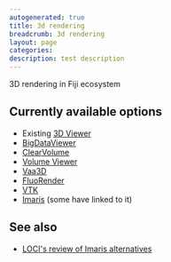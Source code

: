```yaml
---
autogenerated: true
title: 3d rendering
breadcrumb: 3d rendering
layout: page
categories: 
description: test description
---
```


3D rendering in Fiji ecosystem

Currently available options
---------------------------

-   Existing [3D Viewer](3D_Viewer )
-   [BigDataViewer](BigDataViewer )
-   [ClearVolume](ClearVolume )
-   [Volume Viewer](Volume_Viewer )
-   [Vaa3D](Vaa3D )
-   [FluoRender](FluoRender )
-   [VTK](VTK )
-   [Imaris](Imaris ) (some have linked to it)

See also
--------

-   [LOCI's review of Imaris alternatives](https://loci.wisc.edu/outreach/3d-viz)
